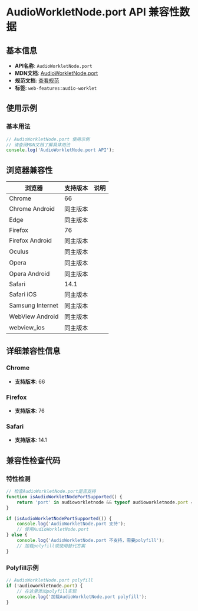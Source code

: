 # AudioWorkletNode.port API 兼容性数据

## 基本信息

- **API名称**: `AudioWorkletNode.port`
- **MDN文档**: [AudioWorkletNode.port](https://developer.mozilla.org/docs/Web/API/AudioWorkletNode/port)
- **规范文档**: [查看规范](https://webaudio.github.io/web-audio-api/#dom-audioworkletnode-port)
- **标签**: `web-features:audio-worklet`

## 使用示例

### 基本用法

```javascript
// AudioWorkletNode.port 使用示例
// 请查阅MDN文档了解具体用法
console.log('AudioWorkletNode.port API');
```

## 浏览器兼容性

| 浏览器 | 支持版本 | 说明 |
|--------|----------|------|
| Chrome | 66 |  |
| Chrome Android | 同主版本 |  |
| Edge | 同主版本 |  |
| Firefox | 76 |  |
| Firefox Android | 同主版本 |  |
| Oculus | 同主版本 |  |
| Opera | 同主版本 |  |
| Opera Android | 同主版本 |  |
| Safari | 14.1 |  |
| Safari iOS | 同主版本 |  |
| Samsung Internet | 同主版本 |  |
| WebView Android | 同主版本 |  |
| webview_ios | 同主版本 |  |

## 详细兼容性信息

### Chrome

- **支持版本**: 66

### Firefox

- **支持版本**: 76

### Safari

- **支持版本**: 14.1

## 兼容性检查代码

### 特性检测

```javascript
// 检查AudioWorkletNode.port是否支持
function isAudioWorkletNodePortSupported() {
    return 'port' in audioworkletnode && typeof audioworkletnode.port === 'function';
}

if (isAudioWorkletNodePortSupported()) {
    console.log('AudioWorkletNode.port 支持');
    // 使用AudioWorkletNode.port
} else {
    console.log('AudioWorkletNode.port 不支持，需要polyfill');
    // 加载polyfill或使用替代方案
}
```

### Polyfill示例

```javascript
// AudioWorkletNode.port polyfill
if (!audioworkletnode.port) {
    // 在这里添加polyfill实现
    console.log('加载AudioWorkletNode.port polyfill');
}
```

